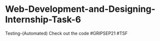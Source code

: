 # Web-Development-and-Designing-Internship-Task-6
Testing-(Automated)
Check out the code #GRIPSEP21 #TSF
